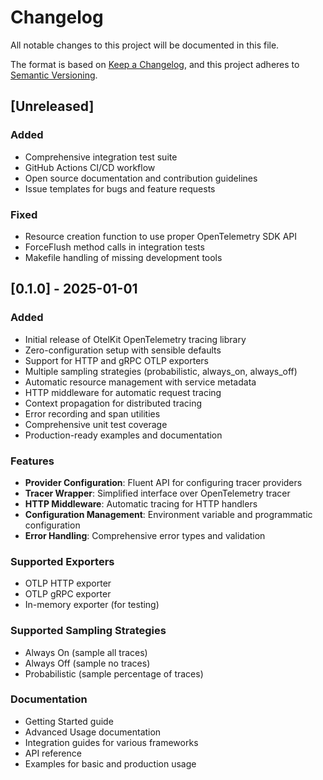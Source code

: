 # Changelog

All notable changes to this project will be documented in this file.

The format is based on [Keep a Changelog](https://keepachangelog.com/en/1.0.0/),
and this project adheres to [Semantic Versioning](https://semver.org/spec/v2.0.0.html).

## [Unreleased]

### Added
- Comprehensive integration test suite
- GitHub Actions CI/CD workflow
- Open source documentation and contribution guidelines
- Issue templates for bugs and feature requests

### Fixed
- Resource creation function to use proper OpenTelemetry SDK API
- ForceFlush method calls in integration tests
- Makefile handling of missing development tools

## [0.1.0] - 2025-01-01

### Added
- Initial release of OtelKit OpenTelemetry tracing library
- Zero-configuration setup with sensible defaults
- Support for HTTP and gRPC OTLP exporters
- Multiple sampling strategies (probabilistic, always_on, always_off)
- Automatic resource management with service metadata
- HTTP middleware for automatic request tracing
- Context propagation for distributed tracing
- Error recording and span utilities
- Comprehensive unit test coverage
- Production-ready examples and documentation

### Features
- **Provider Configuration**: Fluent API for configuring tracer providers
- **Tracer Wrapper**: Simplified interface over OpenTelemetry tracer
- **HTTP Middleware**: Automatic tracing for HTTP handlers
- **Configuration Management**: Environment variable and programmatic configuration
- **Error Handling**: Comprehensive error types and validation

### Supported Exporters
- OTLP HTTP exporter
- OTLP gRPC exporter
- In-memory exporter (for testing)

### Supported Sampling Strategies
- Always On (sample all traces)
- Always Off (sample no traces)
- Probabilistic (sample percentage of traces)

### Documentation
- Getting Started guide
- Advanced Usage documentation
- Integration guides for various frameworks
- API reference
- Examples for basic and production usage

